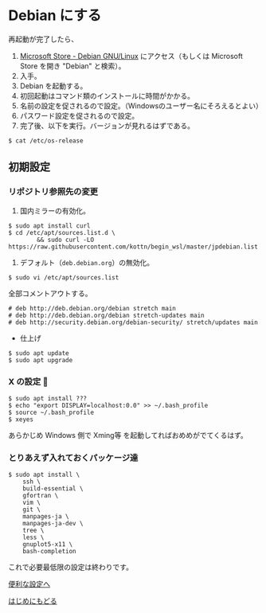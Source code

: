 # Debian にする

再起動が完了したら、
1. [Microsoft Store - Debian GNU/Linux](https://www.microsoft.com/ja-jp/store/p/debian-gnu-linux/9msvkqc78pk6?activetab=pivot%3aoverviewtab) にアクセス（もしくは Microsoft Store を開き "Debian" と検索）。
1. 入手。
1. Debian を起動する。
1. 初回起動はコマンド類のインストールに時間がかかる。
1. 名前の設定を促されるので設定。（Windowsのユーザー名にそろえるとよい）
1. パスワード設定を促されるので設定。
1. 完了後、以下を実行。バージョンが見れるはずである。
```
$ cat /etc/os-release
```

## 初期設定
### リポジトリ参照先の変更
1. 国内ミラーの有効化。
```
$ sudo apt install curl
$ cd /etc/apt/sources.list.d \
        && sudo curl -LO https://raw.githubusercontent.com/kottn/begin_wsl/master/jpdebian.list
```
1. デフォルト（`deb.debian.org`）の無効化。
```
$ sudo vi /etc/apt/sources.list
```
全部コメントアウトする。
```
# deb http://deb.debian.org/debian stretch main
# deb http://deb.debian.org/debian stretch-updates main
# deb http://security.debian.org/debian-security/ stretch/updates main
```

* 仕上げ
```
$ sudo apt update
$ sudo apt upgrade
```

### X の設定 :eyes:
```
$ sudo apt install ???
$ echo "export DISPLAY=localhost:0.0" >> ~/.bash_profile
$ source ~/.bash_profile
$ xeyes
```
あらかじめ Windows 側で Xming等 を起動してればおめめがでてくるはず。

### とりあえず入れておくパッケージ達
```
$ sudo apt install \
    ssh \
    build-essential \
    gfortran \
    vim \
    git \
    manpages-ja \
    manpages-ja-dev \
    tree \
    less \
    gnuplot5-x11 \
    bash-completion
```
これで必要最低限の設定は終わりです。

[便利な設定へ](./finish.md)

[はじめにもどる](./README.md)

